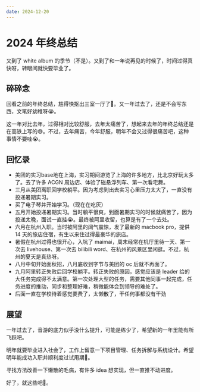 ```yaml
---
date: 2024-12-20
---
```


# 2024 年终总结

又到了 white album 的季节（不是）。又到了和一年说再见的时候了，时间过得真快呀，转眼间就快要毕业了。

<!--truncate-->

## 碎碎念

回看之前的年终总结，尴得快抠出三室一厅了🤣。又一年过去了，还是不会写东西，文笔好幼稚呀😭。

这一年对比去年，过得相对比较舒服，去年太痛苦了，想起来去年的年终总结还是在高铁上写的😅。不过，去年痛苦，今年舒服，明年不会又过得很痛苦吧，这种事情不要哇😭。

## 回忆录

- 美团的实习base地在上海，实习期间游览了上海的许多地方，比北京好玩太多了。去了许多 ACGN 周边店、体验了磁悬浮列车、第一次看宅舞。
- 三月从美团离职回学校躺平。因为考虑到出去实习心里压力太大了，一直没有投递暑期实习。
- 买了电子琴并开始学习。（现在在吃灰）
- 五月开始投递暑期实习。当时躺平很爽，到面暑期实习的时候就痛苦了，因为投递太晚，面试一直挂😭。最终被阿里收留，也算是有了一个去处。
- 六月在杭州入职。当时被阿里的阔气震惊，发了最新的 macbook pro，提供 14 天的旅店住宿，有生以来住过得最豪华的旅店。
- 暑假在杭州过得也很开心，入坑了 maimai，周末经常在机厅里待一天、第一次去 livehouse、第一次去 bilibili word、在杭州的风景区里闲逛。不过，杭州的夏天是真热呀。
- 八月中旬开始面秋招，八月底收到字节与美团的 oc 后就不再面了。
- 九月阿里转正失败后回学校躺平。转正失败的原因，感觉应该是 leader 给的大任务完成得不太满意。第一次处理大型的任务，需要其他同事一起完成，任务进度的推动，同步和整理好难，稍微能体会到领导的难处了。
- 后面一直在学校待着感觉要费了，太懒散了，干任何事都没有干劲

## 展望

一年过去了，音游的底力似乎没什么提升，可能是练少了，希望新的一年里能有所飞跃吧。

明年就要毕业进入社会了，工作上留意一下项目管理、任务拆解与系统设计。希望明年能成功入职并顺利度过试用期🙏。

寻找方法改善一下懒散的毛病，有许多 idea 想实现，但一直推不动进度。

好了，就这些吧👋。
